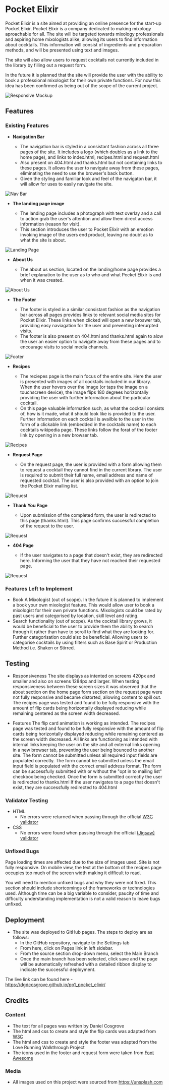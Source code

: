 # Pocket Elixir

Pocket Elixir is a site aimed at providing an online presence for the start-up Pocket Elixir. Pocket Elixir is a company dedicated to making mixology aproachable for all. The site will be targeted towards mixology professionals and aspiring home mixologists alike, allowing its users to find information about cocktails. This information will consist of ingredients and preparation methods, and will be presented using text and images.

The site will also allow users to request cocktails not currently included in the library by filling out a request form.

In the future it is planned that the site will provide the user with the ability to book a professional mixologist for their own private functions. For now this idea has been confirmed as being out of the scope of the current project.

![Responsive Mockup](./assets/images/responsive-image.PNG)

## Features 

### Existing Features

- __Navigation Bar__

  - The navigation bar is styled in a consistant fashion across all three pages of the site. It includes a logo (which doubles as a link to the home page), and links to index.html, recipes.html and request.html
  - Also present on 404.html and thanks.html but not containing links to these pages. It allows the user to navigate away from these pages, eliminating the need to use the browser's back button.
  - Given the styling and familiar look and feel of the navigaton bar, it will allow for uses to easily navigate the site. 

![Nav Bar](./assets/images/nav-bar.PNG)

- __The landing page image__

  - The landing page includes a photograph with text overlay and a call to action grab the user's attention and allow them direct access information (reason for visit).
  - This section introduces the user to Pocket Elixir with an emotion invoking image of the users end product, leaving no doubt as to what the site is about.

![Landing Page](./assets/images/hero-image.jpg)

- __About Us__

  - The about us section, located on the landing/home page provides a brief explanation to the user as to who and what Pocket Elixir is and when it was created.

![About Us](./assets/images/about-us.PNG)

- __The Footer__ 

  - The footer is styled in a similar consistant fashion as the navigation bar across all pages provides links to relevant social media sites for Pocket Elixir. These links when clicked will open a new broswer tab, providing easy naviagation for the user and preventing interurpted visits.
  - The footer is also present on 404.html and thanks.html again to alow the user an easier option to navigate away from these pages and to encourage visits to social media channels.

![Footer](./assets/images/footer.PNG)

- __Recipes__

  - The reciepes page is the main focus of the entire site. Here the user is presented with images of all cocktails included in our library. When the user hovers over the image (or taps the image on a touchscreen device), the image flips 180 degrees horizontally providing the user with further information about the particular cocktail. 
  - On this page valuable information such, as what the cocktail consists of, how is it made, what it should look like is provided to the user. Further information on each cocktail is availble to the user in the form of a clickable link (embedded in the cocktails name) to each cocktails wikipedia page. These links follow the forat of the footer link by opening in a new browser tab.

![Recipes](./assets/images/recipes-page.PNG)

- __Request Page__

  - On the request page, the user is provided with a form allowing them to request a cocktail they cannot find in the current library. The user is required to submit their full name, email address and name of requested cocktail. The user is also provided with an option to join the Pocket Elixir mailing list. 

![Request](./assets/images/request.PNG)

- __Thank You Page__

  - Upon submission of the completed form, the user is redirected to this page (thanks.html). This page confirms successful completion of the request to the user.

![Request](./assets/images/thanks.PNG)

- __404 Page__

  - If the user navigates to a page that doesn't exist, they are redirected here. Informing the user that they have not reached their requested page.

![Request](./assets/images/404.PNG)

### Features Left to Implement

- Book A Mixologist (out of scope). In the future it is planned to implement a book your own mixologist feature. This would allow user to book a mixologist for their own private functions. Mixologists could be rated by past users and categorised by location, skill level and rating.
- Search functionality (out of scope). As the cocktail library grows, it would be beneficial to the user to provide them the ability to search through it rather than have to scroll to find what they are looking for. Further categorisation could also be beneficial. Allowing users to categorise cocktails by using filters such as Base Spirit or Production Method i.e. Shaken or Stirred.

## Testing

- Responsiveness
The site displays as intented on screens 420px and smaller and also on screens 1284px and larger.
When testing responsiveness between these screen sizes it was observed that the about section on the home page form section on the request page were not fully responsive and became distorted, allowing content to spill out. The recipes page was tested and found to be fully responsive with the amount of flip cards being horizontally displayed reducing while remaining centered as the screen width decreased.

- Features 
The flip card animation is working as intended.
The recipes page was tested and found to be fully responsive with the amount of flip cards being horizontally displayed reducing while remaining centered as the screen width decreased.
All links are functioning as intended with internal links keeping the user on the site and all external links opening in a new browser tab, preventing the user being bounced to another site.
The form cannot be submitted unless all required input fields are populated correctly.
The form cannot be submitted unless the email input field is populated with the correct email address format.
The form can be successfully submitted with or without the "opt in to mailing list" checkbox being checked. 
Once the form is submitted correctly the user is redirected to thanks.html
If the user navigates to a page that doesn't exist, they are successfully redirected to 404.html

### Validator Testing 

- HTML
  - No errors were returned when passing through the official [W3C validator](https://validator.w3.org/nu/?doc=https%3A%2F%2Fdgdcosgrove.github.io%2Fpp1_pocket_elixir%2F)
- CSS
  - No errors were found when passing through the official [(Jigsaw) validator](https://jigsaw.w3.org/css-validator/validator?uri=https%3A%2F%2Fdgdcosgrove.github.io%2Fpp1_pocket_elixir%2F&profile=css3svg&usermedium=all&warning=1&vextwarning=&lang=en)

### Unfixed Bugs

Page loading times are affected due to the size of images used.
Site is not fully responsive.
On mobile view, the text at the bottom of the recipes page occupies too much of the screen width making it difficult to read.

You will need to mention unfixed bugs and why they were not fixed. This section should include shortcomings of the frameworks or technologies used. Although time can be a big variable to consider, paucity of time and difficulty understanding implementation is not a valid reason to leave bugs unfixed. 

## Deployment 

- The site was deployed to GitHub pages. The steps to deploy are as follows: 
  - In the GitHub repository, navigate to the Settings tab 
  - From here, click on Pages link in left sidebar.
  - From the source section drop-down menu, select the Main Branch
  - Once the main branch has been selected, click save and the page will be automatically refreshed with a detailed ribbon display to indicate the successful deployment. 

The live link can be found here - https://dgdcosgrove.github.io/pp1_pocket_elixir/ 


## Credits 

### Content 

- The text for all pages was written by Daniel Cosgrove
- The html and css to create and style the flip cards was adapted from [W3C](https://www.w3schools.com/howto/howto_css_flip_card.asp)
- The html and css to create and style the footer was adapted from the Love Running Walkthrough Project
- The icons used in the footer and request form were taken from [Font Awesome](https://fontawesome.com/)

### Media

- All images used on this project were sourced from https://unsplash.com
